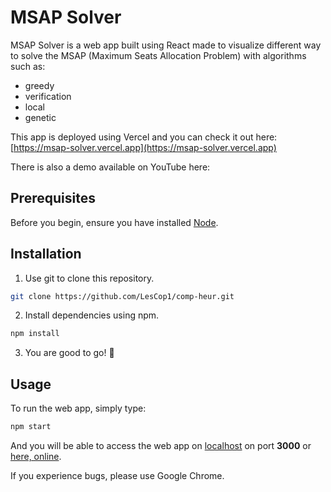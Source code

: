 # MSAP Solver

MSAP Solver is a web app built using React made to visualize different way to solve the MSAP (Maximum Seats Allocation Problem) with algorithms such as:
- greedy
- verification
- local
- genetic

This app is deployed using Vercel and you can check it out here: [https://msap-solver.vercel.app](https://msap-solver.vercel.app)

There is also a demo available on YouTube here:

## Prerequisites

Before you begin, ensure you have installed [Node](https://nodejs.org/en/).


## Installation

1. Use git to clone this repository.
```bash
git clone https://github.com/LesCop1/comp-heur.git
```

2. Install dependencies using npm.
```bash
npm install
```

3. You are good to go! 🥳

## Usage

To run the web app, simply type:

```bash
npm start
```

And you will be able to access the web app on [localhost](http://localhost:3000) on port **3000** or [here, online](https://msap-solver.vercel.app).

If you experience bugs, please use Google Chrome.
